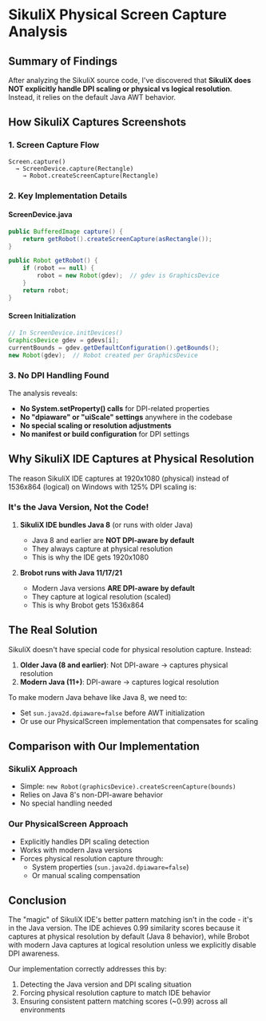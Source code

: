# SikuliX Physical Screen Capture Analysis

## Summary of Findings

After analyzing the SikuliX source code, I've discovered that **SikuliX does NOT explicitly handle DPI scaling or physical vs logical resolution**. Instead, it relies on the default Java AWT behavior.

## How SikuliX Captures Screenshots

### 1. Screen Capture Flow
```
Screen.capture() 
  → ScreenDevice.capture(Rectangle) 
    → Robot.createScreenCapture(Rectangle)
```

### 2. Key Implementation Details

#### ScreenDevice.java
```java
public BufferedImage capture() {
    return getRobot().createScreenCapture(asRectangle());
}

public Robot getRobot() {
    if (robot == null) {
        robot = new Robot(gdev);  // gdev is GraphicsDevice
    }
    return robot;
}
```

#### Screen Initialization
```java
// In ScreenDevice.initDevices()
GraphicsDevice gdev = gdevs[i];
currentBounds = gdev.getDefaultConfiguration().getBounds();
new Robot(gdev);  // Robot created per GraphicsDevice
```

### 3. No DPI Handling Found

The analysis reveals:
- **No System.setProperty() calls** for DPI-related properties
- **No "dpiaware" or "uiScale" settings** anywhere in the codebase
- **No special scaling or resolution adjustments**
- **No manifest or build configuration** for DPI settings

## Why SikuliX IDE Captures at Physical Resolution

The reason SikuliX IDE captures at 1920x1080 (physical) instead of 1536x864 (logical) on Windows with 125% DPI scaling is:

### It's the Java Version, Not the Code!

1. **SikuliX IDE bundles Java 8** (or runs with older Java)
   - Java 8 and earlier are **NOT DPI-aware by default**
   - They always capture at physical resolution
   - This is why the IDE gets 1920x1080

2. **Brobot runs with Java 11/17/21**
   - Modern Java versions **ARE DPI-aware by default**
   - They capture at logical resolution (scaled)
   - This is why Brobot gets 1536x864

## The Real Solution

SikuliX doesn't have special code for physical resolution capture. Instead:

1. **Older Java (8 and earlier)**: Not DPI-aware → captures physical resolution
2. **Modern Java (11+)**: DPI-aware → captures logical resolution

To make modern Java behave like Java 8, we need to:
- Set `sun.java2d.dpiaware=false` before AWT initialization
- Or use our PhysicalScreen implementation that compensates for scaling

## Comparison with Our Implementation

### SikuliX Approach
- Simple: `new Robot(graphicsDevice).createScreenCapture(bounds)`
- Relies on Java 8's non-DPI-aware behavior
- No special handling needed

### Our PhysicalScreen Approach
- Explicitly handles DPI scaling detection
- Works with modern Java versions
- Forces physical resolution capture through:
  - System properties (`sun.java2d.dpiaware=false`)
  - Or manual scaling compensation

## Conclusion

The "magic" of SikuliX IDE's better pattern matching isn't in the code - it's in the Java version. The IDE achieves 0.99 similarity scores because it captures at physical resolution by default (Java 8 behavior), while Brobot with modern Java captures at logical resolution unless we explicitly disable DPI awareness.

Our implementation correctly addresses this by:
1. Detecting the Java version and DPI scaling situation
2. Forcing physical resolution capture to match IDE behavior
3. Ensuring consistent pattern matching scores (~0.99) across all environments